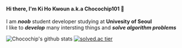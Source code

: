 #### Hi there, I'm Ki Ho Kwoun a.k.a Chocochip101 👋   

I am ***noob*** student developer studying at **Univesity of Seoul**    
I like to ***develop*** many intersting things and ***solve algorithm problems***       

![Chocochip's github stats](https://github-readme-stats.vercel.app/api?username=Chocochip101&show_icons=true)  [![solved.ac tier](http://mazassumnida.wtf/api/generate_badge?boj=kiho1998)](https://solved.ac/kiho1998)

<!--
**Chocochip101/Chocochip101** is a ✨ _special_ ✨ repository because its `README.md` (this file) appears on your GitHub profile.

Here are some ideas to get you started:

- 🔭 I’m currently working on ...
- 🌱 I’m currently learning ...
- 👯 I’m looking to collaborate on ...
- 🤔 I’m looking for help with ...
- 💬 Ask me about ...
- 📫 How to reach me: ...
- 😄 Pronouns: ...
- ⚡ Fun fact: ...
-->

